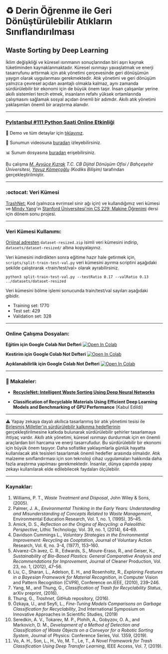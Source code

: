 # :recycle: Derin Öğrenme ile Geri Dönüştürülebilir Atıkların Sınıflandırılması

## Waste Sorting by Deep Learning

İklim değişikliği ve küresel ısınmanın sonuçlarından biri aşırı kaynak tüketiminden kaynaklanmaktadır. Küresel ısınmayı yavaşlatmak ve enerji tasarrufunu arttırmak için atık yönetimi çerçevesinde geri dönüşümün yaygın olarak uygulanması gerekmektedir. Atık yönetimi ve geri dönüşüm yalnızca çevresel açıdan avantajlı olmakla kalmaz, aynı zamanda sürdürülebilir bir ekonomi için de büyük önem taşır. İnsan çalışanlar yerine akıllı sistemleri tercih etmek, insanların refahı yüksek ortamlarında çalışmasını sağlamak sosyal açıdan önemli bir adımdır. Akıllı atık yönetimi yaklaşımları önemli bir araştırma alanıdır.

---

### [PyIstanbul #111 Python Saati Online Etkinliği](https://www.meetup.com/tr-TR/python-istanbul/events/270976079/)

:apple: Demo ve tüm detaylar için [tıklayınız](https://github.com/yz-ai/waste-sorting-by-deep-learning).

:movie_camera: Sunumun videosuna [buradan](https://www.youtube.com/watch?v=5kTNnXin6r8&feature=youtu.be) izleyebilirsiniz.

:bar_chart: Sunum dosyasına [buradan](https://github.com/yz-ai/waste-sorting-by-deep-learning/) erişebilirsiniz.

Bu çalışma *[M. Ayyüce Kızrak](http://www.ayyucekizrak.com/) T.C. CB Dijital Dönüşüm Ofisi / Bahçeşehir Üniversitesi, [Yavuz Kömeçoğlu](http://blog.yavuzkomecoglu.com/) (Kodiks Bilişim)* tarafından gerçekleştirilmiştir.

---
### :octocat: Veri Kümesi

[TrashNet:](https://github.com/garythung/trashnet) Kod (yalnızca evrimsel sinir ağı için) ve kullandığımız veri kümesi ve [Mindy Yang](https://github.com/yangmindy4)'ın [Stanford Üniversitesi'nin CS 229: Makine Öğrenimi](http://cs229.stanford.edu/) dersi için dönem sonu projesi. 

---

### Veri Kümesi Kullanımı:

[Orijinal adresten](https://drive.google.com/drive/folders/0B3P9oO5A3RvSUW9qTG11Ul83TEE) `dataset-resized.zip` isimli veri kümesini indirip, `datasets/dataset-resized/` altına kopyalayınız.

Veri kümesini indirdikten sonra eğitime hazır hale getirmek için, `scripts/split-train-test-val.py` veri kümesini ayırma scriptini aşağıdaki şekilde çalıştırarak <train/test/val> olarak ayrabilirsiniz.

```
python3 split-train-test-val.py --testRatio 0.17 --valRatio 0.13 ../datasets/dataset-resized
```

Veri kümesini bölme işlemi sonucunda train/test/val sayıları aşağıdaki gibidir.

- Training set: 1770
- Test set: 429
- Validation set: 328

---
### Online Çalışma Dosyaları:

**Eğitim için Google Colab Not Defteri** [![Open In Colab](https://colab.research.google.com/assets/colab-badge.svg)](https://colab.research.google.com/github/yz-ai/waste-sorting-by-deep-learning/blob/master/notebooks/waste-sorting-by-dl-training.ipynb) 

**Kestirim için Google Colab Not Defteri** [![Open In Colab](https://colab.research.google.com/assets/colab-badge.svg)](https://colab.research.google.com/github/yz-ai/waste-sorting-by-deep-learning/blob/master/notebooks/waste-sorting-by-dl-prediction.ipynb)

**Açıklanabilirlik için Google Colab Not Defteri** [![Open In Colab](https://colab.research.google.com/assets/colab-badge.svg)](https://colab.research.google.com/github/yz-ai/waste-sorting-by-deep-learning/blob/master/notebooks/waste-sorting-by-dl-prediction-activation-map.ipynb)

---

### :bookmark_tabs: Makaleler:

+ **[RecycleNet: Intelligent Waste Sorting Using Deep Neural Networks](https://ieeexplore.ieee.org/document/8466276)**

+ **Classification of Recyclable Materials Using Efficient Deep Learning Models and Benchmarking of GPU Performance** (Kabul Edildi)

---

:warning: Yapay zekaya dayalı akıllıca tasarlanmış bir atık yönetimi tesisi ile [Birleşmiş Milletler'in sürdürülebilir kalkınma hedeflerinin](https://ec.europa.eu/international-partnerships/sustainable-development-goals_en) gerçekleştirilmesine katkıda bulunarak sürdürülebilir şehirler tasarlamaya ihtiyaç vardır. Akıllı atık yönetimi, küresel ısınmayı durdurmak için en önemli araçlardan biri harcama ve enerji tasarrufudur. Bu sürdürülebilir bir ekonomi için büyük önem taşıyor. Daha sofistike yaklaşımlarla günlük hayatta kullanılacak atık tesisleri tasarlamak önemli hedefler arasında olmalıdır. Atık malzeme sınıflandırması için son teknoloji cihaz uygulamaları hakkında daha fazla araştırma yapılması gerekmektedir. İnsanlar, dünya çapında yapay zekayı kullanılarak elde edilebilecek faydaları ölçülebilir.

---

### Kaynaklar:

1.	Williams, P. T., *Waste Treatment and Disposal*, John Wiley & Sons, (2005).
2.	Palmer, J. A., *Environmental Thinking in the Early Years: Understanding and Misunderstanding of Concepts Related to Waste Management*, Environmental Education Research, Vol. 1, no. 1, (1995), 35–45.
3.	Amick, D. S., *Reflection on the Origins of Recycling: a Paleolithic Perspective*, Lithic Technology, Vol. 39, no. 1, (2014), 64–69.
4.	Davidson Cummings L., *Voluntary Strategies in the Environmental Improvement: Recycling as Cooptation*, Journal of Voluntary Action Research, Vol. 6, no. 3-4, (1977), 153–160.
5.	Alvarez-Ch ́avez, C. R., Edwards, S., Moure-Eraso, R., and Geiser, K., *Sustainability of Bio-Based Plastics: General Comparative Analysis and Recommendations for Improvement*, Journal of Cleaner Production, Vol. 23, no. 1, (2012), 47–56.
6.	Liu, C., Sharan, L., Adelson, E. H., and Rosenholtz, R., *Exploring Features in a Bayesian Framework for Material Recognition*, in Computer Vision and Pattern Recognition (CVPR), Conference on.IEEE, (2010), 239–246.
7.	Yang, M., and Thung, G., *Classification of Trash for Recyclability Status*, arXiv preprint, (2016).
8.	Thung, G., *Trashnet*, GitHub repository, (2016).
9.	Özkaya, U., and Seyfi, L., *Fine-Tuning Models Comparisons on Garbage Classification for Recyclability*, 2nd International Symposium on Innovative Approaches in Scientific Studies, (2019)
10.	Seredkin, A. V., Tokarev, M. P., Plohih, A., Gobyzov, O. A., and Markovich, D. M., *Development of a Method of Detection and Classification of Waste Objects on a Conveyor for a Robotic Sorting System*, Journal of Physics: Conference Series, Vol. 1359, (2019).
11.	Vo, A. H., Son, L., H., Vo, M. T., Le, T., *A Novel Framework for Trash Classification Using Deep Transfer Learning*, IEEE Access, Vol. 7, (2019).
